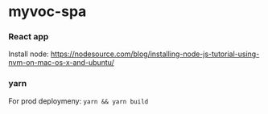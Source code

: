 # myvoc-spa


### React app
Install node: https://nodesource.com/blog/installing-node-js-tutorial-using-nvm-on-mac-os-x-and-ubuntu/

### yarn
For prod deploymeny: `yarn && yarn build`
